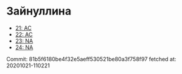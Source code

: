 # Зайнуллина
- [21: AC](21.md)
- [22: AC](22.md)
- [23: NA](23.md)
- [24: NA](24.md)

Commit: 81b5f6180be4f32e5aeff530521be80a3f758f97
 fetched at: 20201021-110221
